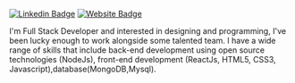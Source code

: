 


[![Linkedin Badge](https://img.shields.io/badge/-Vamsi-blue?style=flat-square&logo=Linkedin&logoColor=white&link=https://www.linkedin.com/in/vamsisai-gummadi-465244216/)](https://www.linkedin.com/in/vamsisai-gummadi-465244216/)
[![Website Badge](https://img.shields.io/badge/StackOverflow-Vamsi-yellow)](https://stackoverflow.com/users/16327277/vamsisai)

I'm Full Stack Developer and interested in designing and programming, I've been lucky enough to work alongside some talented team. I have a wide range of skills that include back-end development using open source technologies (NodeJs), front-end development (ReactJs, HTML5, CSS3, Javascript),database(MongoDB,Mysql).

